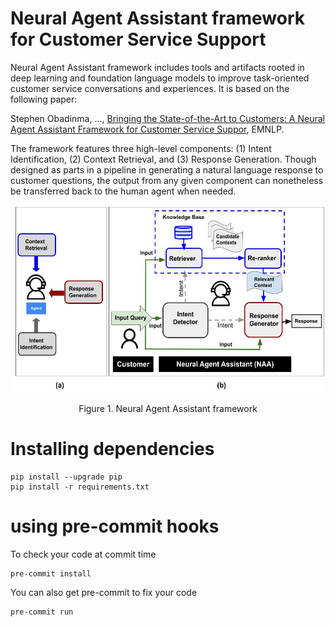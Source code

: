 # Neural Agent Assistant framework for Customer Service Support
Neural Agent Assistant framework includes tools and artifacts rooted in deep learning and foundation language models to improve task-oriented customer service conversations and experiences. It is based on the following paper:

Stephen Obadinma, ..., [Bringing the State-of-the-Art to Customers: A Neural Agent Assistant Framework for Customer Service Suppor](ref), EMNLP.

The framework features three high-level components: (1) Intent Identification, (2) Context Retrieval, and (3) Response Generation. Though designed as parts in a pipeline in generating a natural language response to customer questions, the output from any given component can nonetheless be transferred back to the human agent when needed.

<p align="center">
  <a href="https://github.com/VectorInstitute/NAA/blob/main/naa.jpg">
    <img src="https://github.com/VectorInstitute/NAA/blob/main/naa.jpg" alt="pipeline" width="500" height="300">
  </a>
</p>
<p align="center">
  Figure 1. Neural Agent Assistant framework
</p>

# Installing dependencies
```
pip install --upgrade pip
pip install -r requirements.txt
```

# using pre-commit hooks
To check your code at commit time
```
pre-commit install
```

You can also get pre-commit to fix your code
```
pre-commit run
```
